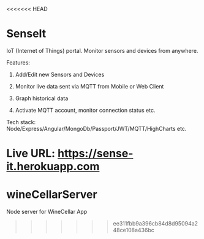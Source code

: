 <<<<<<< HEAD
# SenseIt

IoT (Internet of Things) portal. Monitor sensors and devices from anywhere.

Features:

1. Add/Edit new Sensors and Devices

2. Monitor live data sent via MQTT from Mobile or Web Client

3. Graph historical data

4. Activate MQTT account, monitor connection status etc.

Tech stack: Node/Express/Angular/MongoDb/Passport/JWT/MQTT/HighCharts etc.


Live URL: https://sense-it.herokuapp.com
=======
# wineCellarServer
Node server for WineCellar App
>>>>>>> ee311fbb9a396cb84d8d95094a248ce108a436bc
